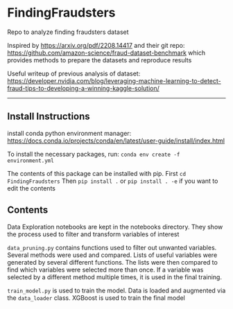 # FindingFraudsters
Repo to analyze finding fraudsters dataset

Inspired by https://arxiv.org/pdf/2208.14417 and their git repo: https://github.com/amazon-science/fraud-dataset-benchmark which provides methods to prepare the datasets and reproduce results

Useful writeup of previous analysis of dataset: https://developer.nvidia.com/blog/leveraging-machine-learning-to-detect-fraud-tips-to-developing-a-winning-kaggle-solution/

---
## Install Instructions
install conda python environment manager: https://docs.conda.io/projects/conda/en/latest/user-guide/install/index.html

To install the necessary packages, run: `conda env create -f environment.yml`

The contents of this package can be installed with pip. 
First `cd FindingFraudsters`
Then `pip install .` or `pip install . -e` if you want to edit the contents

## Contents
Data Exploration notebooks are kept in the notebooks directory. They show the process used to filter and transform variables of interest

`data_pruning.py` contains functions used to filter out unwanted variables. Several methods were used and compared. Lists of useful variables were generated by several different functions. The lists were then compared to find which variables were selected more than once. If a variable was selected by a different method multiple times, it is used in the final training.

`train_model.py` is used to train the model. Data is loaded and augmented via the `data_loader` class. XGBoost is used to train the final model